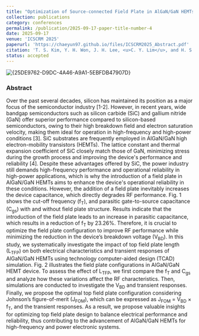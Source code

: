 ```yaml
---
title: "Optimization of Source-connected Field Plate in AlGaN/GaN HEMTs towards high-power and high-frequency Operations: A Simulation Study"
collection: publications
category: conferences
permalink: /publication/2025-09-17-paper-title-number-4
date: 2025-09-17
venue: 'ICSCRM 2025'
paperurl: 'https://chaeyun97.github.io/files/ICSCRM2025_Abstract.pdf'
citation: 'T. S. Kim, Y. H. Won, J. H. Lee, <u>C. Y. Lim</u>, and H. S. Kim, “Optimization of Source-connected Field Plate in AlGaN/GaN HEMTs towards high-power and high-frequency Operations: A Simulation Study”, Poster to be presented at ICSCRM 2025'
status: accepted
---
```

![{25DE9762-D9DC-4A46-A9A1-5EBFDB47907D}](https://github.com/user-attachments/assets/21ffae1d-a635-40ea-9700-22c012e13f39)
### Abstract
<div class="justify-text">
Over the past several decades, silicon has maintained its position as a major focus of the semiconductor industry [1-2]. However, in recent years, wide bandgap semiconductors such as silicon carbide (SiC) and gallium nitride (GaN) offer superior performance compared to silicon-based semiconductors, owing to their high breakdown field and electron saturation velocity, making them ideal for operation in high-frequency and high-power conditions [3]. SiC substrates are frequently employed in AlGaN/GaN high electron-mobility transistors (HEMTs). The lattice constant and thermal expansion coefficient of SiC closely match those of GaN, minimizing stress during the growth process and improving the device's performance and reliability [4]. 
Despite these advantages offered by SiC, the power industry still demands high-frequency performance and operational reliability in high-power applications, which is why the introduction of a field plate in AlGaN/GaN HEMTs aims to enhance the device's operational reliability in these conditions. However, the addition of a field plate inevitably increases the device capacitance, which directly degrades RF performance. Fig. 1 shows the cut-off frequency (f<sub>T</sub>), and parasitic gate-to-source capacitance (C<sub>gs</sub>) with and without field plate structure. Results indicate that the introduction of the field plate leads to an increase in parasitic capacitance, which results in a reduction of f<sub>T</sub> by 23.26%. Therefore, it is crucial to optimize the field plate configuration to improve RF performance while minimizing the reduction in the device’s breakdown voltage (V<sub>BD</sub>).
In this study, we systematically investigate the impact of top field plate length (L<sub>TFP</sub>) on both electrical characteristics and transient responses of AlGaN/GaN HEMTs using technology computer-aided design (TCAD) simulation. Fig. 2 illustrates the field plate configurations in AlGaN/GaN HEMT device. To assess the effect of L<sub>TFP</sub>, we first compare the f<sub>T</sub> and C<sub>gs</sub> and analyze how these variations affect the RF characteristics. Then, simulations are conducted to investigate the V<sub>BD</sub> and transient responses. Finally, we propose the optimal top field plate configuration considering Johnson’s figure-of-merit (J<sub>FOM</sub>), which can be expressed as J<sub>FOM</sub> = V<sub>BD</sub> × f<sub>T</sub>, and the transient responses. 
As a result, we propose valuable insights for optimizing top field plate design to balance electrical performance and reliability, thus contributing to the advancement of AlGaN/GaN HEMTs for high-frequency and power electronic systems.
 
</div>


